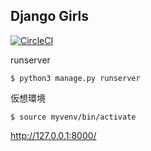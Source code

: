 ## Django Girls

[![CircleCI](https://circleci.com/gh/suwa3/djangogirls.svg?style=svg)](https://circleci.com/gh/suwa3/djangogirls)

runserver
```
$ python3 manage.py runserver
```

仮想環境
```
$ source myvenv/bin/activate
```

http://127.0.0.1:8000/

